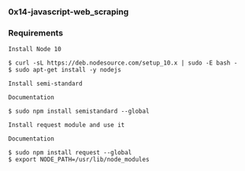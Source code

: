 ### 0x14-javascript-web_scraping


### Requirements
    Install Node 10

    $ curl -sL https://deb.nodesource.com/setup_10.x | sudo -E bash -
    $ sudo apt-get install -y nodejs

    Install semi-standard

    Documentation

    $ sudo npm install semistandard --global

    Install request module and use it

    Documentation

    $ sudo npm install request --global
    $ export NODE_PATH=/usr/lib/node_modules

